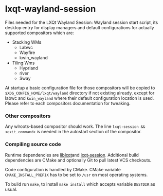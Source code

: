 # lxqt-wayland-session
Files needed for the LXQt Wayland Session: Wayland session start script, its desktop entry for
display managers and default configurations for actually supported compositors which are:

* Stacking WMs
    * Labwc
    * Wayfire
    * kwin_wayland
* Tiling Wms
    * Hyprland
    * river
    * Sway
  
At startup a basic configuration file for those compositors will be copied to `$XDG_CONFIG_HOME/lxqt/wayland` directory
if not existing already, except for labwc and `kwin_wayland` where their default configuration location is used. Please refer to each compositors documentation for tweaking.

### Other compositors

Any wlroots-based compositor should work. The line `lxqt-session && <exit_command>` is needed in the autostart section of the compositor.

### Compiling source code

Runtime dependencies are [liblxqt](https://github.com/lxqt/liblxqt)and [lxqt-session](https://github.com/lxqt/lxqt-session).
Additional build dependencies are CMake and optionally Git to pull latest VCS checkouts.

Code configuration is handled by CMake. CMake variable `CMAKE_INSTALL_PREFIX` has to be set
to `/usr` on most operating systems.  

To build run `make`, to install `make install` which accepts variable `DESTDIR` as usual.



